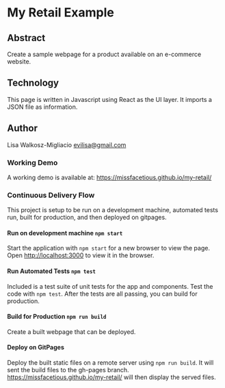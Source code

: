 # My Retail Example

## Abstract

Create a sample webpage for a product available on an e-commerce website.

## Technology

This page is written in Javascript using React as the UI layer. It imports a JSON file as information.

## Author

Lisa Walkosz-Migliacio evilisa@gmail.com

### Working Demo

A working demo is available at: https://missfacetious.github.io/my-retail/

### Continuous Delivery Flow

This project is setup to be run on a development machine, automated tests run, built for production, and then deployed on gitpages.

#### Run on development machine `npm start`
Start the application with `npm start` for a new browser to view the page.
Open [http://localhost:3000](http://localhost:3000) to view it in the browser.

#### Run Automated Tests `npm test`
Included is a test suite of unit tests for the app and components. Test the code with `npm test`. After the tests are all passing, you can build for production.

#### Build for Production `npm run build`
Create a built webpage that can be deployed.

#### Deploy on GitPages
Deploy the built static files on a remote server using `npm run build`. It will sent the build files to the gh-pages branch.
https://missfacetious.github.io/my-retail/ will then display the served files.
